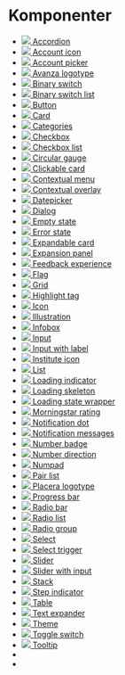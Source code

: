 # Komponenter

<ul class="columns">
    <li class="column">
        <a class="component-list-view" href="#/components/accordion">
            <img src="_media/components/list/accordion.png">
            Accordion
        </a>
    </li>
    <li class="column">
        <a class="component-list-view" href="#/components/account-icon">
            <img src="_media/components/list/account-icon.png">
            Account icon
        </a>
    </li>
    <li class="column">
        <a class="component-list-view" href="#/components/account-picker">
            <img src="_media/components/list/account_picker.png">
            Account picker
        </a>
    </li>
    <li class="column">
        <a class="component-list-view" href="#/components/avanza-logotype">
            <img src="_media/components/list/avanza-logotype.png">
            Avanza logotype
        </a>
    </li>
    <li class="column">
        <a class="component-list-view" href="#/components/binary-switch">
            <img src="_media/components/list/binary-switch.png">
            Binary switch
        </a>
    </li>
<li class="column">
        <a class="component-list-view" href="#/components/binary-switch-list">
            <img src="_media/components/list/binary-switch-list.png">
            Binary switch list
        </a>
    </li>
    <li class="column">
        <a class="component-list-view" href="#/components/button">
            <img src="_media/components/list/button.png">
            Button
        </a>
    </li>
    <li class="column">
        <a class="component-list-view" href="#/components/card">
            <img src="_media/components/list/card.png">
            Card
        </a>
    </li>
    <li class="column">
        <a class="component-list-view" href="#/components/categories">
            <img src="_media/components/list/categories.png">
            Categories
        </a>
    </li>
    <li class="column">
        <a class="component-list-view" href="#/components/checkbox">
            <img src="_media/components/list/checkbox.png">
            Checkbox
        </a>
    </li>
    <li class="column">
        <a class="component-list-view" href="#/components/checkbox-list">
            <img src="_media/components/list/checkbox-list.png">
            Checkbox list
        </a>
    </li>
    <li class="column">
        <a class="component-list-view" href="#/components/circular-gauge">
            <img src="_media/components/list/circular-gauge.png">
            Circular gauge
        </a>
    </li>
    <li class="column">
        <a class="component-list-view" href="#/components/clickable-card">
            <img src="_media/components/list/clickable_card.png">
            Clickable card
        </a>
    </li>
    <li class="column">
        <a class="component-list-view" href="#/components/contextual-menu">
            <img src="_media/components/list/contextual-menu.png">
            Contextual menu
        </a>
    </li>
    <li class="column">
        <a class="component-list-view" href="#/components/contextual-overlay">
            <img src="_media/components/list/contextual-overlay.png">
            Contextual overlay
        </a>
    </li>
    <li class="column">
        <a class="component-list-view" href="#/components/datepicker">
            <img src="_media/components/list/datepicker.png">
            Datepicker
        </a>
    </li>
    <li class="column">
        <a class="component-list-view" href="#/components/dialog">
            <img src="_media/components/list/dialog.png">
            Dialog
        </a>
    </li>
    <li class="column">
        <a class="component-list-view" href="#/components/empty-state">
            <img src="_media/components/list/empty-state.png">
            Empty state
        </a>
    </li>
    <li class="column">
        <a class="component-list-view" href="#/components/error-state">
            <img src="_media/components/list/error-state.png">
            Error state
        </a>
    </li><li class="column">
        <a class="component-list-view" href="#/components/expandable-card">
            <img src="_media/components/list/expandable-card.png">
            Expandable card
        </a>
    </li>
    <li class="column">
        <a class="component-list-view" href="#/components/expansion-panel">
            <img src="_media/components/list/expansion-panel.png">
            Expansion panel
        </a>
    </li>
    <li class="column">
        <a class="component-list-view" href="#/components/feedback-experience">
            <img src="_media/components/list/feedback-experience.png">
            Feedback experience
        </a>
    </li>
    <li class="column">
        <a class="component-list-view" href="#/components/flag">
            <img src="_media/components/list/flag.png">
            Flag
        </a>
    </li>
    <li class="column">
        <a class="component-list-view" href="#/components/grid">
            <img src="_media/components/list/grid.png">
            Grid
        </a>
    </li>
    <li class="column">
        <a class="component-list-view" href="#/components/highlight-tag">
            <img src="_media/components/list/highlight-tag.png">
            Highlight tag
        </a>
    </li>
    <li class="column">
        <a class="component-list-view" href="#/components/icon">
            <img src="_media/components/list/icon.png">
            Icon
        </a>
    </li>
    <li class="column">
        <a class="component-list-view" href="#/components/illustration">
            <img src="_media/components/list/illustration.png">
            Illustration
        </a>
    </li>
    <li class="column">
        <a class="component-list-view" href="#/components/infobox">
            <img src="_media/components/list/infobox.png">
            Infobox
        </a>
    </li>
    <li class="column">
        <a class="component-list-view" href="#/components/input">
            <img src="_media/components/list/input.png">
            Input
        </a>
    </li>
    <li class="column">
        <a class="component-list-view" href="#/components/input-with-label">
            <img src="_media/components/list/input-w-label.png">
            Input with label
        </a>
    </li>
    <li class="column">
        <a class="component-list-view" href="#/components/institute-icon">
            <img src="_media/components/list/institute-icon.png">
            Institute icon
        </a>
    </li>
    <li class="column">
        <a class="component-list-view" href="#/components/list">
            <img src="_media/components/list/list.png">
            List
        </a>
    </li>
    <li class="column">
        <a class="component-list-view" href="#/components/loading-indicator">
            <img src="_media/components/list/loading-indicator.png">
            Loading indicator
        </a>
    </li>
    <li class="column">
        <a class="component-list-view" href="#/components/loading-skeleton">
            <img src="_media/components/list/loading-skeleton.png">
            Loading skeleton
        </a>
    </li>
    <li class="column">
        <a class="component-list-view" href="#/components/loading-state-wrapper">
            <img src="_media/components/list/loading-state-wrapper.png">
            Loading state wrapper
        </a>
    </li>
    <li class="column">
        <a class="component-list-view" href="#/components/morningstar-rating">
            <img src="_media/components/list/morningstar-rating.png">
            Morningstar rating
        </a>
    </li>
    <li class="column">
        <a class="component-list-view" href="#/components/notification-dot">
            <img src="_media/components/list/notification-dot.png">
            Notification dot
        </a>
    </li>
    <li class="column">
        <a class="component-list-view" href="#/components/notification-messages">
            <img src="_media/components/list/notification_message.png">
            Notification messages
        </a>
    </li>
    <li class="column">
        <a class="component-list-view" href="#/components/number-badge">
            <img src="_media/components/list/number-badge.png">
            Number badge
        </a>
    </li>
    <li class="column">
        <a class="component-list-view" href="#/components/number-direction">
            <img src="_media/components/list/number_direction.png">
            Number direction
        </a>
    </li>
    <li class="column">
        <a class="component-list-view" href="#/components/numpad">
            <img src="_media/components/list/numpad.png">
            Numpad
        </a>
    </li>
    <li class="column">
        <a class="component-list-view" href="#/components/pair-list">
            <img src="_media/components/list/pair-list.png">
            Pair list
        </a>
    </li>
    <li class="column">
        <a class="component-list-view" href="#/components/placera-logotype">
            <img src="_media/components/list/placera-logotype.png">
            Placera logotype
        </a>
    </li>
    <li class="column">
        <a class="component-list-view" href="#/components/progress-bar">
            <img src="_media/components/list/progress-bar.png">
            Progress bar
        </a>
    </li>
        <li class="column">
        <a class="component-list-view" href="#/components/radio-bar">
            <img src="_media/components/list/radio-bar.png">
            Radio bar
        </a>
    </li>
    <li class="column">
        <a class="component-list-view" href="#/components/radio-list">
            <img src="_media/components/list/radio-list.png">
            Radio list
        </a>
    </li>
    <li class="column">
        <a class="component-list-view" href="#/components/radio-group">
            <img src="_media/components/list/radiobutton-group.png">
            Radio group
        </a>
    </li>
    <li class="column">
        <a class="component-list-view" href="#/components/select">
            <img src="_media/components/list/select.png">
            Select
        </a>
    </li>
    <li class="column">
        <a class="component-list-view" href="#/components/select-trigger">
            <img src="_media/components/list/select_trigger.png">
            Select trigger
        </a>
    </li>
    <li class="column">
        <a class="component-list-view" href="#/components/slider">
            <img src="_media/components/list/slider.png">
            Slider
        </a>
    </li>
    <li class="column">
        <a class="component-list-view" href="#/components/slider-with-input">
            <img src="_media/components/list/slider-w-input.png">
            Slider with input
        </a>
    </li>
    <li class="column">
        <a class="component-list-view" href="#/components/stack">
            <img src="_media/components/list/stack.png">
            Stack
        </a>
    </li>
    <li class="column">
        <a class="component-list-view" href="#/components/step-indicator">
            <img src="_media/components/list/step-indicator.png">
            Step indicator
        </a>
    </li>
    <li class="column">
        <a class="component-list-view" href="#/components/table">
            <img src="_media/components/list/table.png">
            Table
        </a>
    </li>
    <li class="column">
        <a class="component-list-view" href="#/components/text-expander">
            <img src="_media/components/list/text-expander.png">
            Text expander
        </a>
    </li>
    <li class="column">
        <a class="component-list-view" href="#/components/theme">
            <img src="_media/components/list/theme.png">
            Theme
        </a>
    </li>
    <li class="column">
        <a class="component-list-view" href="#/components/toggle-switch">
            <img src="_media/components/list/toggle-switch.png">
            Toggle switch
        </a>
    </li>
    <li class="column">
        <a class="component-list-view" href="#/components/tooltip">
            <img src="_media/components/list/tooltip.png">
            Tooltip
        </a>
    </li>
    <!-- nedan ser till att det alltid är 3 kolumner på sista raden för att sista bilden inte ska skalas upp -->
    <li class="column"><!--filler column--></li>
    <li class="column"><!--filler column--></li>
</ul>
